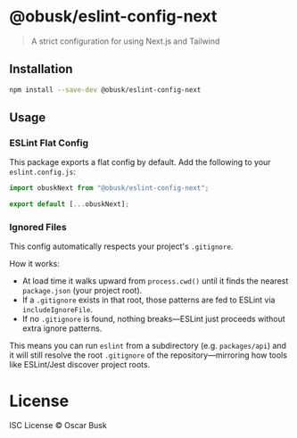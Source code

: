 # @obusk/eslint-config-next

> A strict configuration for using Next.js and Tailwind

## Installation

```bash
npm install --save-dev @obusk/eslint-config-next
```

## Usage

### ESLint Flat Config

This package exports a flat config by default. Add the following to your `eslint.config.js`:

```js
import obuskNext from "@obusk/eslint-config-next";

export default [...obuskNext];
```

### Ignored Files

This config automatically respects your project's `.gitignore`.

How it works:

- At load time it walks upward from `process.cwd()` until it finds the nearest `package.json` (your project root).
- If a `.gitignore` exists in that root, those patterns are fed to ESLint via `includeIgnoreFile`.
- If no `.gitignore` is found, nothing breaks—ESLint just proceeds without extra ignore patterns.

This means you can run `eslint` from a subdirectory (e.g. `packages/api`) and it will still resolve the root `.gitignore` of the repository—mirroring how tools like ESLint/Jest discover project roots.

# License

ISC License © Oscar Busk
